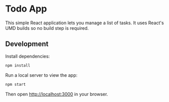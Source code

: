 # Todo App

This simple React application lets you manage a list of tasks. It uses React's UMD builds so no build step is required.

## Development

Install dependencies:

```bash
npm install
```

Run a local server to view the app:

```bash
npm start
```

Then open [http://localhost:3000](http://localhost:3000) in your browser.
